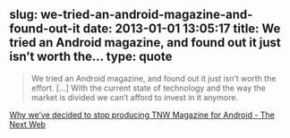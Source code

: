 slug: we-tried-an-android-magazine-and-found-out-it
date: 2013-01-01 13:05:17
title: We tried an Android magazine, and found out it just isn’t worth the...
type: quote
---

> We tried an Android magazine, and found out it just isn’t worth the effort. […] With the current state of technology and the way the market is divided we can’t afford to invest in it anymore.

[Why we’ve decided to stop producing TNW Magazine for Android - The Next Web](http://thenextweb.com/insider/2012/12/30/no-more-tnw-magazine-for-android/)
